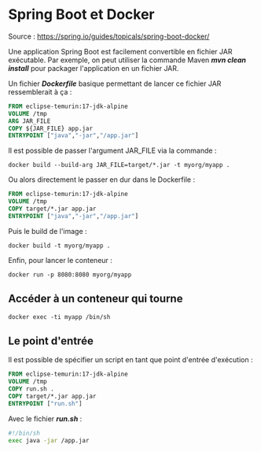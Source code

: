 # Spring Boot et Docker

Source : https://spring.io/guides/topicals/spring-boot-docker/

Une application Spring Boot est facilement convertible en fichier JAR exécutable. Par exemple, on peut utiliser la commande Maven ***mvn clean install*** pour packager l'application en un fichier JAR.

Un fichier ***Dockerfile*** basique permettant de lancer ce fichier JAR ressemblerait à ça :

```dockerfile
FROM eclipse-temurin:17-jdk-alpine
VOLUME /tmp
ARG JAR_FILE
COPY ${JAR_FILE} app.jar
ENTRYPOINT ["java","-jar","/app.jar"]
```

Il est possible de passer l'argument JAR_FILE via la commande :

```
docker build --build-arg JAR_FILE=target/*.jar -t myorg/myapp .
```

Ou alors directement le passer en dur dans le Dockerfile :

```dockerfile
FROM eclipse-temurin:17-jdk-alpine
VOLUME /tmp
COPY target/*.jar app.jar
ENTRYPOINT ["java","-jar","/app.jar"]
```

Puis le build de l'image : 

```
docker build -t myorg/myapp .
```

Enfin, pour lancer le conteneur : 

```
docker run -p 8080:8080 myorg/myapp
```

## Accéder à un conteneur qui tourne

```
docker exec -ti myapp /bin/sh
```

## Le point d'entrée

Il est possible de spécifier un script en tant que point d'entrée d'exécution :

```dockerfile
FROM eclipse-temurin:17-jdk-alpine
VOLUME /tmp
COPY run.sh .
COPY target/*.jar app.jar
ENTRYPOINT ["run.sh"]
```

Avec le fichier ***run.sh*** :

```sh
#!/bin/sh
exec java -jar /app.jar
```

